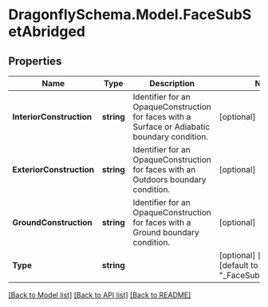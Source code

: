 
# DragonflySchema.Model.FaceSubSetAbridged

## Properties

Name | Type | Description | Notes
------------ | ------------- | ------------- | -------------
**InteriorConstruction** | **string** | Identifier for an OpaqueConstruction for faces with a Surface or Adiabatic boundary condition. | [optional] 
**ExteriorConstruction** | **string** | Identifier for an OpaqueConstruction for faces with an Outdoors boundary condition. | [optional] 
**GroundConstruction** | **string** | Identifier for an OpaqueConstruction for faces with a Ground boundary condition. | [optional] 
**Type** | **string** |  | [optional] [readonly] [default to "_FaceSubSetAbridged"]

[[Back to Model list]](../README.md#documentation-for-models)
[[Back to API list]](../README.md#documentation-for-api-endpoints)
[[Back to README]](../README.md)

